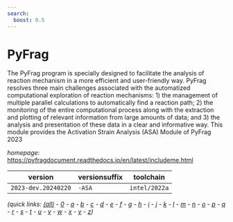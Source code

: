 ```yaml
---
search:
  boost: 0.5
---
```

# PyFrag

The PyFrag program is specially designed to facilitate the analysis of reaction mechanism in a more efficient and user-friendly way. PyFrag resolves three main challenges associated with the automatized computational exploration of reaction mechanisms: 1) the management of multiple parallel calculations to automatically find a reaction path; 2) the monitoring of the entire computational process along with the extraction and plotting of relevant information from large amounts of data; and 3) the analysis and presentation of these data in a clear and informative way. This module provides the Activation Strain Analysis (ASA) Module of PyFrag 2023

*homepage*: <https://pyfragdocument.readthedocs.io/en/latest/includeme.html>

version | versionsuffix | toolchain
--------|---------------|----------
``2023-dev.20240220`` | ``-ASA`` | ``intel/2022a``


*(quick links: [(all)](../index.md) - [0](../0/index.md) - [a](../a/index.md) - [b](../b/index.md) - [c](../c/index.md) - [d](../d/index.md) - [e](../e/index.md) - [f](../f/index.md) - [g](../g/index.md) - [h](../h/index.md) - [i](../i/index.md) - [j](../j/index.md) - [k](../k/index.md) - [l](../l/index.md) - [m](../m/index.md) - [n](../n/index.md) - [o](../o/index.md) - [p](../p/index.md) - [q](../q/index.md) - [r](../r/index.md) - [s](../s/index.md) - [t](../t/index.md) - [u](../u/index.md) - [v](../v/index.md) - [w](../w/index.md) - [x](../x/index.md) - [y](../y/index.md) - [z](../z/index.md))*

